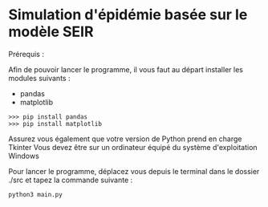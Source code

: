# Simulation d'épidémie basée sur le modèle SEIR

Prérequis :

Afin de pouvoir lancer le programme, il vous faut au départ installer les modules suivants :

-  pandas
- matplotlib

```
>>> pip install pandas
>>> pip install matplotlib
```

Assurez vous également que votre version de Python prend en charge Tkinter
Vous devez être sur un ordinateur équipé du système d'exploitation Windows

Pour lancer le programme, déplacez vous depuis le terminal dans le dossier ./src et tapez la commande suivante :
```
python3 main.py
```
